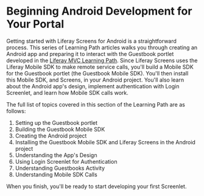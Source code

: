 # Beginning Android Development for Your Portal [](id=beginning-android-development-for-your-portal)

Getting started with Liferay Screens for Android is a straightforward process. 
This series of Learning Path articles walks you through creating an Android app 
and preparing it to interact with the Guestbook portlet developed in the 
[Liferay MVC Learning Path](/develop/learning-paths/mvc/-/knowledge_base/6-2/beginning-liferay-development). 
Since Liferay Screens uses the Liferay Mobile SDK to make remote service calls, 
you'll build a Mobile SDK for the Guestbook portlet (the Guestbook Mobile SDK). 
You'll then install this Mobile SDK, and Screens, in your Android project. 
You'll also learn about the Android app's design, implement authentication with 
Login Screenlet, and learn how Mobile SDK calls work.

The full list of topics covered in this section of the Learning Path are as 
follows:

1.  Setting up the Guestbook portlet
2.  Building the Guestbook Mobile SDK
3.  Creating the Android project
4.  Installing the Guestbook Mobile SDK and Liferay Screens in the Android 
    project
5.  Understanding the App's Design
6.  Using Login Screenlet for Authentication
7.  Understanding Guestbooks Activity
8.  Understanding Mobile SDK Calls

When you finish, you'll be ready to start developing your first Screenlet.
